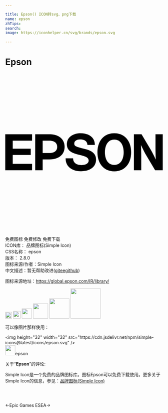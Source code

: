 ```yaml
---

title: Epson() ICON转svg、png下载
name: epson
zhTips: 
search: 
image: https://iconhelper.cn/svg/brands/epson.svg

---
```


# Epson  <small style="font-size: 60%;font-weight: 100"></small>

<div id="svg" class="svg-wrap">
<svg xmlns="http://www.w3.org/2000/svg" viewBox="0 0 24 24" role="img"><title>Epson icon</title><path d="M16.616 13.915c-1.029 0-1.428-.952-1.428-1.915 0-.975.398-1.927 1.428-1.927 1.03 0 1.429.952 1.429 1.927 0 .963-.399 1.915-1.429 1.915m0-4.805c-1.627 0-2.567 1.218-2.567 2.89s.94 2.89 2.567 2.89c1.628 0 2.568-1.218 2.568-2.89s-.94-2.89-2.568-2.89zM0 9.266h4.085v.974H1.141v1.207h2.745v.952H1.141v1.351h2.944v.975H0V9.266zM6.73 12.11H5.701v-1.871H6.73c.709 0 1.185.311 1.185.941 0 .621-.476.93-1.185.93m-2.168 2.614h1.14v-1.639H6.73c1.384 0 2.314-.687 2.314-1.904 0-1.229-.931-1.915-2.314-1.915H4.562v5.458zM20.768 9.266h-1.162v5.458h1.118v-2.215c0-.598-.022-1.14-.044-1.605.133.267.531 1.085.708 1.396l1.45 2.425H24V9.266h-1.106v2.158c0 .599.022 1.196.044 1.672-.133-.276-.531-1.096-.72-1.406l-1.45-2.424zM10.34 12.919c0 .73.608 1.019 1.251 1.019.421 0 1.118-.122 1.118-.687 0-.598-.842-.709-1.649-.919-.853-.232-1.672-.543-1.672-1.561 0-1.13 1.063-1.661 2.059-1.661 1.152 0 2.204.498 2.204 1.771h-1.13c-.044-.664-.554-.83-1.129-.83-.388 0-.875.154-.875.619 0 .421.277.487 1.661.842.398.11 1.66.354 1.66 1.595 0 1.018-.797 1.771-2.292 1.771-1.217 0-2.357-.598-2.347-1.959h1.141z"/></svg>
</div>
<detail full-name='epson'></detail>

<div class="detail-page">
<p>
<span><span class="badge-success badge">免费图标</span> <span class="badge-success badge">免费修改</span>  <span class="badge-success badge">免费下载</span> </span>
<br/>
<span>
ICON库：
<span class="badge-secondary badge">品牌图标(Simple Icon)</span> 
</span>
<br/>
<span>
CSS名称：
<span class="badge-secondary badge">epson</span> 
</span>

<br/>
<span>
版本：
<span class="badge-secondary badge">2.8.0</span> 
</span>
<br/>
<span>图标来源/作者：<span class="badge-light badge">Simple Icon</span></span> 
<br/>
<span class="zh-detail">中文描述：暂无<span class="help-link"><span>帮助改进</span>(<a href="https://gitee.com/liuwave/icon-helper/edit/master/json/brands/epson.json" target="_blank" rel="noopener noreferrer">gitee</a><a href="https://github.com/liuwave/icon-helper/edit/master/json/brands/epson.json" target="_blank" rel="noopener noreferrer">github</a></span>)</span><br/>
</p>
</div><div class="description description alert alert-light"><p>图标来源地址：<a href="https://global.epson.com/IR/library/" target="_blank" rel="noopener noreferrer">https://global.epson.com/IR/library/</a></p></div>
<div class="alert alert-dark">
<img height="21" width="21" src="https://cdn.jsdelivr.net/npm/simple-icons@latest/icons/epson.svg" />
<img height="24" width="24" src="https://cdn.jsdelivr.net/npm/simple-icons@latest/icons/epson.svg" />
<img height="32" width="32" src="https://cdn.jsdelivr.net/npm/simple-icons@latest/icons/epson.svg" />
<img height="48" width="48" src="https://cdn.jsdelivr.net/npm/simple-icons@latest/icons/epson.svg" />
<img height="64" width="64" src="https://cdn.jsdelivr.net/npm/simple-icons@latest/icons/epson.svg" />
<img height="96" width="96" src="https://cdn.jsdelivr.net/npm/simple-icons@latest/icons/epson.svg" />

</div>
<div>
  <p>可以像图片那样使用：    
  </p>
  <div class="alert alert-primary" style="font-size: 14px">
    &lt;img height="32" width="32" src="https://cdn.jsdelivr.net/npm/simple-icons@latest/icons/epson.svg" /&gt;
    <copy-btn content='<img height="32" width="32" src="https://cdn.jsdelivr.net/npm/simple-icons@latest/icons/epson.svg" />'></copy-btn>
  </div>
  <div class="alert alert-secondary">
    <img height="32" width="32" src="https://cdn.jsdelivr.net/npm/simple-icons@latest/icons/epson.svg" />epson
    <copy-btn content="epson" btn-title="复制图标名称"></copy-btn>
  </div>
</div>
<div class="icon-detail__container">
<p>关于“<b>Epson</b>”的评论:</p>
</div>
<Vssue title="关于“Epson”的评论" />
<div><p>Simple Icon是一个免费的品牌图标库。图标Epson可以免费下载使用。更多关于  Simple Icon的信息，参见：<a target="_blank" href="https://iconhelper.cn/brands.html">品牌图标(Simple Icon)</a>
</p></div>


<div style="padding:2rem 0 " class="page-nav"><p class="inner"><span class="prev">←<router-link to="/icon/epic-games.html">Epic Games</router-link></span> <span class="next"><router-link to="/icon/esea.html">ESEA</router-link>→</span></p></div>

